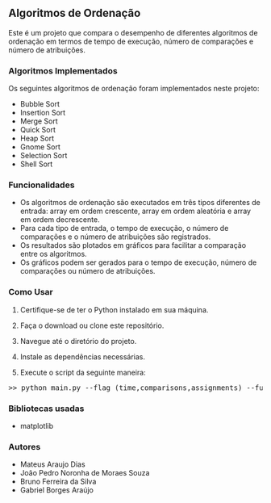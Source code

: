 ## Algoritmos de Ordenação

Este é um projeto que compara o desempenho de diferentes algoritmos de ordenação em termos de tempo de execução, número de comparações e número de atribuições.

### Algoritmos Implementados

Os seguintes algoritmos de ordenação foram implementados neste projeto:

- Bubble Sort
- Insertion Sort
- Merge Sort
- Quick Sort
- Heap Sort
- Gnome Sort
- Selection Sort
- Shell Sort

### Funcionalidades

- Os algoritmos de ordenação são executados em três tipos diferentes de entrada: array em ordem crescente, array em ordem aleatória e array em ordem decrescente.
- Para cada tipo de entrada, o tempo de execução, o número de comparações e o número de atribuições são registrados.
- Os resultados são plotados em gráficos para facilitar a comparação entre os algoritmos.
- Os gráficos podem ser gerados para o tempo de execução, número de comparações ou número de atribuições.

### Como Usar

1. Certifique-se de ter o Python instalado em sua máquina.

2. Faça o download ou clone este repositório.

3. Navegue até o diretório do projeto.

4. Instale as dependências necessárias.

5. Execute o script da seguinte maneira:
<pre>
>> python main.py --flag (time,comparisons,assignments) --function bubble_sort --folder NOME_DA_PASTA
</pre>

### Bibliotecas usadas
- matplotlib
### Autores

- Mateus Araujo Dias 
- João Pedro Noronha de Moraes Souza 
- Bruno Ferreira da Silva 
- Gabriel Borges Araújo 
